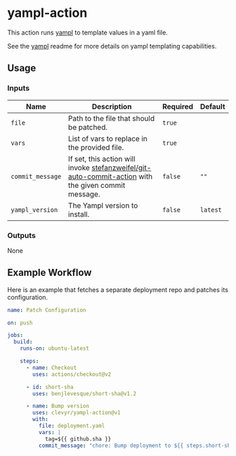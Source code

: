 # yampl-action

This action runs [yampl](https://github.com/clevyr/yampl) to template values in a yaml file.

See the [yampl](https://github.com/clevyr/yampl#readme) readme for more details on yampl templating capabilities.

## Usage

### Inputs

| Name             | Description                                                                                                                                                    | Required | Default  |
|------------------|----------------------------------------------------------------------------------------------------------------------------------------------------------------|----------|----------|
| `file`           | Path to the file that should be patched.                                                                                                                       | `true`   |          |
| `vars`           | List of vars to replace in the provided file.                                                                                                                  | `true`   |          |
| `commit_message` | If set, this action will invoke [stefanzweifel/git-auto-commit-action](https://github.com/stefanzweifel/git-auto-commit-action) with the given commit message. | `false`  | `""`     |
| `yampl_version`  | The Yampl version to install.                                                                                                                                  | `false`  | `latest` |

### Outputs

None

## Example Workflow

Here is an example that fetches a separate deployment repo and patches its configuration.

```yaml
name: Patch Configuration

on: push

jobs:
  build:
    runs-on: ubuntu-latest

    steps:
      - name: Checkout
        uses: actions/checkout@v2

      - id: short-sha
        uses: benjlevesque/short-sha@v1.2

      - name: Bump version
        uses: clevyr/yampl-action@v1
        with:
          file: deployment.yaml
          vars: |
            tag=${{ github.sha }}
          commit_message: "chore: Bump deployment to ${{ steps.short-sha.outputs.sha }}"
```
